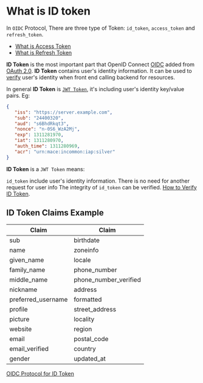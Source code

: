 # What is ID token

<LastUpdated/>

In `OIDC` Protocol, There are three type of Token: `id_token`, `access_token` and `refresh_token`. 
- [What is Access Token](./access-token.md)
- [What is Refresh Token](./refresh-token.md)

**ID Token** is the most important part that OpenID Connect [OIDC](https://openid.net/specs/openid-connect-core-1_0.html) added from [OAuth 2.0](https://tools.ietf.org/html/rfc6749). **ID Token** contains user's identity information. It can be used to [verify](/docs/en/guides/faqs/how-to-validate-user-token.md) user's identity when front end calling backend for resources. 

In general **ID Token** is [`JWT Token`](./jwt-token.md), it's including user's identity key/value pairs. Eg:

```json
{
   "iss": "https://server.example.com",
   "sub": "24400320",
   "aud": "s6BhdRkqt3",
   "nonce": "n-0S6_WzA2Mj",
   "exp": 1311281970,
   "iat": 1311280970,
   "auth_time": 1311280969,
   "acr": "urn:mace:incommon:iap:silver"
}
```
**ID Token** is a `JWT Token` means:

`id_token` include user's identity information. There is no need for another request for user info
The integrity of `id_token` can be verified. [How to Verify ID Token](/docs/en/guides/faqs/how-to-validate-user-token.md).


## ID Token Claims Example

| Claim | Claim |
| --- | --- |
| sub | birthdate |
| name | zoneinfo |
| given\_name | locale |
| family\_name | phone\_number |
| middle\_name | phone\_number\_verified |
| nickname | address |
| preferred\_username | formatted |
| profile | street\_address |
| picture | locality |
| website | region |
| email | postal\_code |
| email\_verified | country |
| gender | updated\_at |


[OIDC Protocol for ID Token](https://openid.net/specs/openid-connect-core-1_0.html#StandardClaims)  
